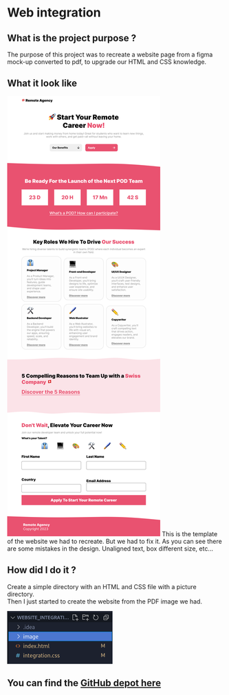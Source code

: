 # Web integration <Badge type="tip" text="Html Css" />

## What is the project purpose ?

The purpose of this project was to recreate a website page from a figma mock-up converted to pdf,
to upgrade our HTML and CSS knowledge.

## What it look like

![what the webSite looks like :](../images/Home%20Page.png)
This is the template of the website we had to recreate. But we had to fix it. As you can see there are some mistakes in the design. 
Unaligned text, box different size, etc...

## How did I do it ?

Create a simple directory with an HTML and CSS file with a picture directory. \
Then I just started to create the website from the PDF image we had.

![project file tree](../images/webIntegration-filetree.png)

## You can find the [GitHub depot here](https://github.com/Alex-zReeZ/Integration_web)

